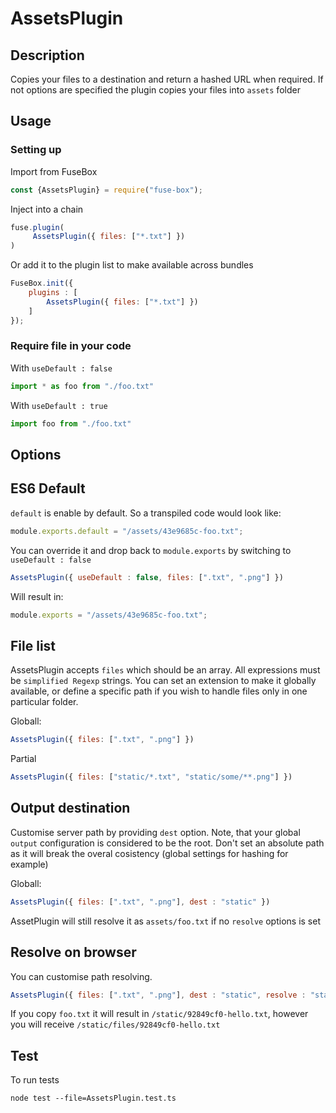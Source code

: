 # AssetsPlugin

## Description
Copies your files to a destination and return a hashed URL when required. If not options are specified the plugin copies
your files into `assets` folder

## Usage

### Setting up
Import from FuseBox
```js
const {AssetsPlugin} = require("fuse-box");
```

Inject into a chain
```js
fuse.plugin(
     AssetsPlugin({ files: ["*.txt"] })
)
```

Or add it to the plugin list to make available across bundles
```js
FuseBox.init({
    plugins : [
        AssetsPlugin({ files: ["*.txt"] })
    ]
});
```

### Require file in your code
With `useDefault : false`
```js
import * as foo from "./foo.txt"
```

With `useDefault : true`

```js
import foo from "./foo.txt"
```
## Options

## ES6 Default

`default` is enable by default. So a transpiled code would look like:

```js
module.exports.default = "/assets/43e9685c-foo.txt";
```

You can override it and drop back to `module.exports` by switching to `useDefault : false`

```js
AssetsPlugin({ useDefault : false, files: [".txt", ".png"] })
```

Will result in:

```js
module.exports = "/assets/43e9685c-foo.txt";
```


## File list

AssetsPlugin accepts `files` which should be an array. All expressions must be `simplified Regexp` strings. 
You can set an extension to make it globally available, or define a specific path if you wish to handle files only in one particular folder.

Globall:

```js
AssetsPlugin({ files: [".txt", ".png"] })
```

Partial
```js
AssetsPlugin({ files: ["static/*.txt", "static/some/**.png"] })
```

## Output destination

Customise server path by providing `dest` option. Note, that your global `output` configuration is considered to be the root.
Don't set an absolute path as it will break the overal cosistency (global settings for hashing for example)

Globall:

```js
AssetsPlugin({ files: [".txt", ".png"], dest : "static" })
```

AssetPlugin will still resolve it as `assets/foo.txt` if  no `resolve` options is set

## Resolve on browser

You can customise path resolving. 
```js
AssetsPlugin({ files: [".txt", ".png"], dest : "static", resolve : "static/files" })
```
If you copy `foo.txt` it will result in `/static/92849cf0-hello.txt`, however you will receive `/static/files/92849cf0-hello.txt`


## Test
To run tests
```
node test --file=AssetsPlugin.test.ts
```


